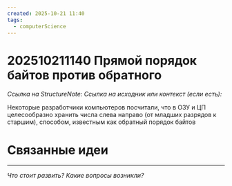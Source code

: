 ```yaml
---
created: 2025-10-21 11:40
tags:
  - computerScience
---
```

# 202510211140 Прямой порядок байтов против обратного

*Ссылка на StructureNote:*
*Ссылка на исходник или контекст (если есть):*

Некоторые разработчики компьютеров посчитали, что в ОЗУ и ЦП целесообразно хранить числа слева направо (от младших разрядов к старшим), способом, известным как обратный порядок байтов

# Связанные идеи

---

*Что стоит развить? Какие вопросы возникли?*
